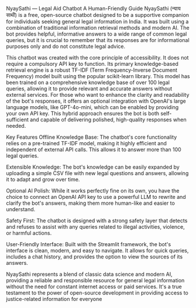 NyaySathi — Legal Aid Chatbot
A Human-Friendly Guide
NyaySathi (न्याय साथी) is a free, open-source chatbot designed to be a supportive companion for individuals seeking general legal information in India. It was built using a combination of traditional information retrieval methods and modern AI. The bot provides helpful, informative answers to a wide range of common legal queries, but it is crucial to remember that its responses are for informational purposes only and do not constitute legal advice.

This chatbot was created with the core principle of accessibility. It does not require a compulsory API key to function. Its primary knowledge-based retrieval engine is a robust TF-IDF (Term Frequency-Inverse Document Frequency) model built using the popular scikit-learn library. This model has been trained on a comprehensive knowledge base of over 100 legal queries, allowing it to provide relevant and accurate answers without external services. For those who want to enhance the clarity and readability of the bot's responses, it offers an optional integration with OpenAI's large language models, like GPT-4o-mini, which can be enabled by providing your own API key. This hybrid approach ensures the bot is both self-sufficient and capable of delivering polished, high-quality responses when needed.

Key Features
Offline Knowledge Base: The chatbot's core functionality relies on a pre-trained TF-IDF model, making it highly efficient and independent of external API calls. This allows it to answer more than 100 legal queries.

Extensible Knowledge: The bot's knowledge can be easily expanded by uploading a simple CSV file with new legal questions and answers, allowing it to adapt and grow over time.

Optional AI Polish: While it works perfectly fine on its own, you have the choice to connect an OpenAI API key to use a powerful LLM to rewrite and clarify the bot's answers, making them more human-like and easier to understand.

Safety First: The chatbot is designed with a strong safety layer that detects and refuses to assist with any queries related to illegal activities, violence, or harmful actions.

User-Friendly Interface: Built with the Streamlit framework, the bot's interface is clean, modern, and easy to navigate. It allows for quick queries, includes a chat history, and provides the option to view the sources of its answers.

NyaySathi represents a blend of classic data science and modern AI, providing a reliable and responsible resource for general legal information without the need for constant internet access or paid services. It's a true testament to the power of open-source development in providing access to justice-related information for everyone
